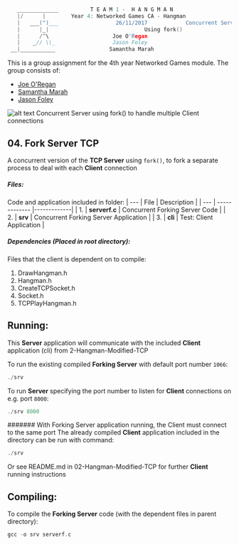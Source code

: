 ```c
   _____________          T E A M 1 -  H A N G M A N
   |/      |        Year 4: Networked Games CA - Hangman
   |   ___(")___                  26/11/2017			Concurrent Server
   |      |_| 							   Using fork()
   |      /^\                    Joe O'Regan
   |    _// \\_                  Jason Foley
 __|___________                 Samantha Marah
```

This is a group assignment for the 4th year Networked Games module. The group consists of:
  * [Joe O'Regan](https://github.com/joeaoregan)
  * [Samantha Marah](https://github.com/jasfoley)
  * [Jason Foley](https://github.com/samanthamarah)

![alt text](https://raw.githubusercontent.com/joeaoregan/Yr4-NetworkGames-Hangman/master/Screenshots/4ForkServerTCP.png "Concurrent Server using fork()")
Concurrent Server using fork() to handle multiple Client connections

##  04. Fork Server TCP

A concurrent version of the **TCP Server** using `fork()`, to fork a separate process to deal with each **Client** connection

##### Files:

Code and application included in folder:
| --- | File        | Description           |
| --- | ------------- |-------------|
| 1. | **serverf.c** | Concurrent Forking Server Code |
| 2. | **srv** | Concurrent Forking Server Application |
| 3. | **cli** | Test: Client Application |

##### Dependencies (Placed in root directory):
Files that the client is dependent on to compile:

1. DrawHangman.h
2. Hangman.h
3. CreateTCPSocket.h
4. Socket.h
5. TCPPlayHangman.h

## Running:

This **Server** application will communicate with the included **Client** application (cli) from 2-Hangman-Modified-TCP

To run the existing compiled **Forking Server** with default port number `1066`:
```c
./srv
```
To run **Server** specifying the port number to listen for **Client** connections on e.g. port `8000`:
```c
./srv 8000
```

####### With Forking Server application running, the Client must connect to the same port
The already compiled **Client** application included in the directory can be run with command: 
```c
./srv
```
Or see README.md in 02-Hangman-Modified-TCP for further **Client** running instructions

## Compiling:

To compile the **Forking Server** code (with the dependent files in parent directory):
```c
gcc -o srv serverf.c
```

